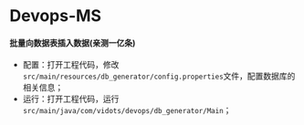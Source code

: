 # Devops-MS
#### 批量向数据表插入数据(亲测一亿条)

* 配置：打开工程代码，修改`src/main/resources/db_generator/config.properties`文件，配置数据库的相关信息；
* 运行：打开工程代码，运行`src/main/java/com/vidots/devops/db_generator/Main`；


